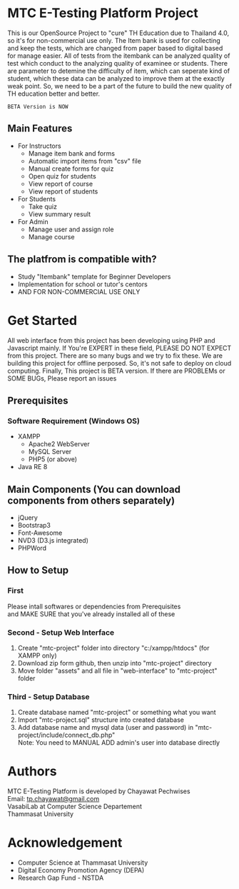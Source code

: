 # MTC E-Testing Platform Project
This is our OpenSource Project to "cure" TH Education due to Thailand 4.0, so it's for non-commercial use only.
The Item bank is used for collecting and keep the tests, which are changed from paper based to digital based for manage easier.
All of tests from the itembank can be analyzed quality of test which conduct to the analyzing quality of examinee or students.
There are parameter to detemine the difficulty of item, which can seperate kind of student, which these data can be analyzed to improve them at the exactly weak point.
So, we need to be a part of the future to build the new quality of TH education better and better.

```
BETA Version is NOW
```

## Main Features
* For Instructors
  * Manage item bank and forms
  * Automatic import items from "csv" file
  * Manual create forms for quiz
  * Open quiz for students
  * View report of course
  * View report of students
* For Students
  * Take quiz
  * View summary result
* For Admin
  * Manage user and assign role
  * Manage course

## The platfrom is compatible with?
* Study "Itembank" template for Beginner Developers
* Implementation for school or tutor's centors
* AND FOR NON-COMMERCIAL USE ONLY

# Get Started
All web interface from this project has been developing using PHP and Javascript mainly.
If You're EXPERT in these field, PLEASE DO NOT EXPECT from this project. There are so many bugs and we try to fix these.
We are building this project for offline perposed. So, it's not safe to deploy on cloud computing.
Finally, This project is BETA version. If there are PROBLEMs or SOME BUGs, Please report an issues

## Prerequisites
### Software Requirement (Windows OS)
* XAMPP
  * Apache2 WebServer
  * MySQL Server
  * PHP5 (or above)
* Java RE 8

## Main Components (You can download components from others separately)
* jQuery
* Bootstrap3
* Font-Awesome
* NVD3 (D3.js integrated)
* PHPWord

## How to Setup

### First
Please intall softwares or dependencies from Prerequisites<br>
and MAKE SURE that you've already installed all of these

### Second - Setup Web Interface
1. Create "mtc-project" folder into directory "c:/xampp/htdocs" (for XAMPP only)
2. Download zip form github, then unzip into "mtc-project" directory
3. Move folder "assets" and all file in "web-interface" to "mtc-project" folder

### Third - Setup Database
1. Create database named "mtc-project" or something what you want
2. Import "mtc-project.sql" structure into created database
3. Add database name and mysql data (user and password) in "mtc-project/include/connect_db.php"
<br>Note: You need to MANUAL ADD admin's user into database directly

# Authors
MTC E-Testing Platform is developed by Chayawat Pechwises<br>
Email: tp.chayawat@gmail.com<br>
VasabiLab at Computer Science Departement<br>
Thammasat University

# Acknowledgement
* Computer Science at Thammasat University
* Digital Economy Promotion Agency (DEPA)
* Research Gap Fund - NSTDA
